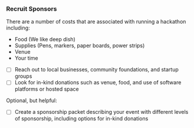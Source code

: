 ### Recruit Sponsors

There are a number of costs that are associated with running a hackathon including:
- Food (We like deep dish)
- Supplies (Pens, markers, paper boards, power strips)
- Venue
- Your time

- [ ] Reach out to local businesses, community foundations, and startup groups 
- [ ] Look for in-kind donations such as venue, food, and use of software platforms or hosted space

Optional, but helpful: 
- [ ] Create a sponsorship packet describing your event with different levels of sponsorship, including options for in-kind donations 
